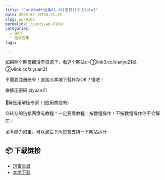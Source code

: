```yaml
---
title: "CariManMH合集01-10[道具][个人Solo]"
date: 2025-05-19T18:21:25
slug: wp-9168
permalink: /posts/wp-9168/
categories:
  - 盖📺
  - 恰饭合集
tags:

---
```


如果两个网盘都没有资源了，看这个网站👉①link3.cc/xianyu21或②vlink.cc/ziyuan21

不需要注册账号！直接点本地下载转存OK？懂吧！

🟢解压密码:ziyuan21

🔵解压用解压专家！(应用商店有)

🟡转存的链接网盘有教程！一定要看教程！按教程操作！不按教程操作你不会解压！

💰🈶能力的宝，可以点左下角赞赏支持一下网站运行

## 📦 下载链接
- [迅雷云盘](https://blziyuan21.com/pay-download/9168?key=8c6f682ada&down_id=0)
- [本地下载](https://blziyuan21.com/pay-download/9168?key=8c6f682ada&down_id=1)


